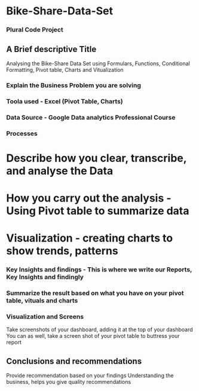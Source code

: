 # Bike-Share-Data-Set
### Plural Code Project
## A Brief descriptive Title 
Analysing the Bike-Share Data Set using Formulars, Functions, Conditional Formatting, Pivot table, Charts and Vitualization

### Explain the Business Problem you are solving

### Toola used - Excel (Pivot Table, Charts)

### Data Source - Google Data analytics Professional Course
### Processes
# Describe how you clear, transcribe, and analyse the Data
# How you carry out the analysis - Using Pivot table to summarize data
# Visualization - creating charts to show trends, patterns

### Key Insights and findings - This is where we write our Reports, Key Insights and findingly
### Summarize the result based on what you have on your pivot table, vituals and charts

### Visualization and Screens
Take screenshots of your dashboard, adding it at the top of your dashboard
You can as well, take a screen shot of your pivot table to buttress your report

## Conclusions and recommendations
Provide recommendation based on your findings
Understanding the business, helps you give quality recommendations 
